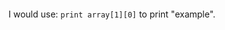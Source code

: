 ```arr = [["test", "hello", "world"],["example", "mem"]]
```

I would use: `print array[1][0]` to print "example".
